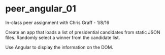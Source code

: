 # peer_angular_01

In-class peer assignment with Chris Graff - 1/8/16

Create an app that loads a list of presidential candidates from static JSON files.  Randomly select a winner from the candidate list.  

Use Angular to display the information on the DOM.
